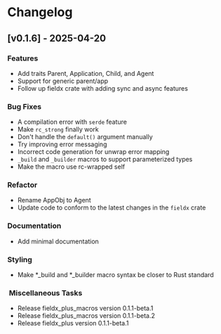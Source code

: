 # Changelog

## [v0.1.6] - 2025-04-20

### Features

- Add traits Parent, Application, Child, and Agent
- Support for generic parent/app
- Follow up fieldx crate with adding sync and async features

### Bug Fixes

- A compilation error with `serde` feature
- Make `rc_strong` finally work
- Don't handle the `default()` argument manually
- Try improving error messaging
- Incorrect code generation for unwrap error mapping
- `_build` and `_builder` macros to support parameterized types
- Make the macro use rc-wrapped self

### Refactor

- Rename AppObj to Agent
- Update code to conform to the latest changes in the `fieldx` crate

### Documentation

- Add minimal documentation

### Styling

- Make *_build and *_builder macro syntax be closer to Rust standard

### ️ Miscellaneous Tasks

- Release fieldx_plus_macros version 0.1.1-beta.1
- Release fieldx_plus_macros version 0.1.1-beta.2
- Release fieldx_plus version 0.1.1-beta.1

<!-- generated by git-cliff -->
